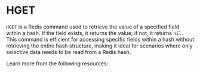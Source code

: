 # HGET

`HGET` is a Redis command used to retrieve the value of a specified field within a hash. If the field exists, it returns the value; if not, it returns `nil`. This command is efficient for accessing specific fields within a hash without retrieving the entire hash structure, making it ideal for scenarios where only selective data needs to be read from a Redis hash.

Learn more from the following resources:


